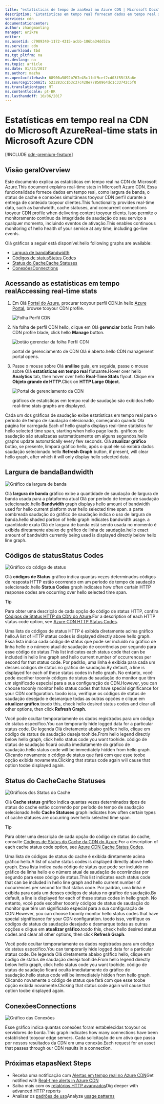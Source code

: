 ```yaml
---
title: "estatísticas de tempo de aaaReal no Azure CDN | Microsoft Docs"
description: "Estatísticas em tempo real fornecem dados em tempo real sobre o desempenho de saudação da CDN do Azure durante a entrega de conteúdo tooyour clientes."
services: cdn
documentationcenter: 
author: zhangmanling
manager: erikre
editor: 
ms.assetid: c7989340-1172-4315-acbb-186ba34dd52a
ms.service: cdn
ms.workload: tbd
ms.tgt_pltfrm: na
ms.devlang: na
ms.topic: article
ms.date: 01/23/2017
ms.author: mazha
ms.openlocfilehash: 68900a5092b767e45c1fdf9cef2cd03f55f38a6e
ms.sourcegitcommit: 523283cc1b3c37c428e77850964dc1c33742c5f0
ms.translationtype: MT
ms.contentlocale: pt-BR
ms.lasthandoff: 10/06/2017
---
```

# <a name="real-time-stats-in-microsoft-azure-cdn"></a><span data-ttu-id="f60f4-103">Estatísticas em tempo real na CDN do Microsoft Azure</span><span class="sxs-lookup"><span data-stu-id="f60f4-103">Real-time stats in Microsoft Azure CDN</span></span>
[!INCLUDE [cdn-premium-feature](../../includes/cdn-premium-feature.md)]

## <a name="overview"></a><span data-ttu-id="f60f4-104">Visão geral</span><span class="sxs-lookup"><span data-stu-id="f60f4-104">Overview</span></span>
<span data-ttu-id="f60f4-105">Este documento explica as estatísticas em tempo real na CDN do Microsoft Azure.</span><span class="sxs-lookup"><span data-stu-id="f60f4-105">This document explains real-time stats in Microsoft Azure CDN.</span></span>  <span data-ttu-id="f60f4-106">Essa funcionalidade fornece dados em tempo real, como largura de banda, o status de cache e conexões simultâneas tooyour CDN perfil durante a entrega de conteúdo tooyour clientes.</span><span class="sxs-lookup"><span data-stu-id="f60f4-106">This functionality provides real-time data, such as bandwidth, cache statuses, and concurrent connections tooyour CDN profile when delivering content tooyour clients.</span></span> <span data-ttu-id="f60f4-107">Isso permite o monitoramento contínuo da integridade de saudação do seu serviço a qualquer momento, incluindo eventos de ativação.</span><span class="sxs-lookup"><span data-stu-id="f60f4-107">This enables continuous monitoring of hello health of your service at any time, including go-live events.</span></span>

<span data-ttu-id="f60f4-108">Olá gráficos a seguir está disponível:</span><span class="sxs-lookup"><span data-stu-id="f60f4-108">hello following graphs are available:</span></span>

* [<span data-ttu-id="f60f4-109">Largura de banda</span><span class="sxs-lookup"><span data-stu-id="f60f4-109">Bandwidth</span></span>](#bandwidth)
* [<span data-ttu-id="f60f4-110">Códigos de status</span><span class="sxs-lookup"><span data-stu-id="f60f4-110">Status Codes</span></span>](#status-codes)
* [<span data-ttu-id="f60f4-111">Status do Cache</span><span class="sxs-lookup"><span data-stu-id="f60f4-111">Cache Statuses</span></span>](#cache-statuses)
* [<span data-ttu-id="f60f4-112">Conexões</span><span class="sxs-lookup"><span data-stu-id="f60f4-112">Connections</span></span>](#connections)

## <a name="accessing-real-time-stats"></a><span data-ttu-id="f60f4-113">Acessando as estatísticas em tempo real</span><span class="sxs-lookup"><span data-stu-id="f60f4-113">Accessing real-time stats</span></span>
1. <span data-ttu-id="f60f4-114">Em Olá [Portal do Azure](https://portal.azure.com), procurar tooyour perfil CDN.</span><span class="sxs-lookup"><span data-stu-id="f60f4-114">In hello [Azure Portal](https://portal.azure.com), browse tooyour CDN profile.</span></span>
   
    ![Folha Perfil CDN](./media/cdn-real-time-stats/cdn-profile-blade.png)
2. <span data-ttu-id="f60f4-116">Na folha de perfil CDN hello, clique em Olá **gerenciar** botão.</span><span class="sxs-lookup"><span data-stu-id="f60f4-116">From hello CDN profile blade, click hello **Manage** button.</span></span>
   
    ![botão gerenciar da folha Perfil CDN](./media/cdn-real-time-stats/cdn-manage-btn.png)
   
    <span data-ttu-id="f60f4-118">portal de gerenciamento de CDN Olá é aberto.</span><span class="sxs-lookup"><span data-stu-id="f60f4-118">hello CDN management portal opens.</span></span>
3. <span data-ttu-id="f60f4-119">Passe o mouse sobre Olá **análise** guia, em seguida, passe o mouse sobre Olá **estatísticas em tempo real** flutuante.</span><span class="sxs-lookup"><span data-stu-id="f60f4-119">Hover over hello **Analytics** tab, then hover over hello **Real-Time Stats** flyout.</span></span>  <span data-ttu-id="f60f4-120">Clique em **Objeto grande de HTTP**.</span><span class="sxs-lookup"><span data-stu-id="f60f4-120">Click on **HTTP Large Object**.</span></span>
   
    ![Portal de gerenciamento da CDN](./media/cdn-real-time-stats/cdn-premium-portal.png)
   
    <span data-ttu-id="f60f4-122">gráficos de estatísticas em tempo real de saudação são exibidos.</span><span class="sxs-lookup"><span data-stu-id="f60f4-122">hello real-time stats graphs are displayed.</span></span>

<span data-ttu-id="f60f4-123">Cada um dos gráficos de saudação exibe estatísticas em tempo real para o período de tempo de saudação selecionado, começando quando Olá página for carregada.</span><span class="sxs-lookup"><span data-stu-id="f60f4-123">Each of hello graphs displays real-time statistics for hello selected time span, starting when hello page loads.</span></span>  <span data-ttu-id="f60f4-124">gráficos de saudação são atualizadas automaticamente em alguns segundos.</span><span class="sxs-lookup"><span data-stu-id="f60f4-124">hello graphs update automatically every few seconds.</span></span>  <span data-ttu-id="f60f4-125">Olá **atualizar gráfico** botão, se presente, limpará gráfico hello, após o qual ele só exibirá dados saudação selecionado.</span><span class="sxs-lookup"><span data-stu-id="f60f4-125">hello **Refresh Graph** button, if present, will clear hello graph, after which it will only display hello selected data.</span></span>

## <a name="bandwidth"></a><span data-ttu-id="f60f4-126">Largura de banda</span><span class="sxs-lookup"><span data-stu-id="f60f4-126">Bandwidth</span></span>
![Gráfico da largura de banda](./media/cdn-real-time-stats/cdn-bandwidth.png)

<span data-ttu-id="f60f4-128">Olá **largura de banda** gráfico exibe a quantidade de saudação de largura de banda usada para a plataforma atual Olá por período de tempo de saudação selecionado.</span><span class="sxs-lookup"><span data-stu-id="f60f4-128">hello **Bandwidth** graph displays hello amount of bandwidth used for hello current platform over hello selected time span.</span></span> <span data-ttu-id="f60f4-129">a parte sombreada saudação do gráfico de saudação indica o uso de largura de banda.</span><span class="sxs-lookup"><span data-stu-id="f60f4-129">hello shaded portion of hello graph indicates bandwidth usage.</span></span> <span data-ttu-id="f60f4-130">a quantidade exata Olá de largura de banda está sendo usada no momento é exibida diretamente abaixo de gráfico de linha de saudação.</span><span class="sxs-lookup"><span data-stu-id="f60f4-130">hello exact amount of bandwidth currently being used is displayed directly below hello line graph.</span></span>

## <a name="status-codes"></a><span data-ttu-id="f60f4-131">Códigos de status</span><span class="sxs-lookup"><span data-stu-id="f60f4-131">Status Codes</span></span>
![Gráfico do código de status](./media/cdn-real-time-stats/cdn-status-codes.png)

<span data-ttu-id="f60f4-133">Olá **códigos de Status** gráfico indica quantas vezes determinados códigos de resposta HTTP estão ocorrendo em um período de tempo de saudação selecionado.</span><span class="sxs-lookup"><span data-stu-id="f60f4-133">hello **Status Codes** graph indicates how often certain HTTP response codes are occurring over hello selected time span.</span></span>

> [!TIP]
> <span data-ttu-id="f60f4-134">Para obter uma descrição de cada opção do código de status HTTP, confira [Códigos de Status HTTP da CDN do Azure](https://msdn.microsoft.com/library/mt759238.aspx).</span><span class="sxs-lookup"><span data-stu-id="f60f4-134">For a description of each HTTP status code option, see [Azure CDN HTTP Status Codes](https://msdn.microsoft.com/library/mt759238.aspx).</span></span>
> 
> 

<span data-ttu-id="f60f4-135">Uma lista de códigos de status HTTP é exibida diretamente acima gráfico hello.</span><span class="sxs-lookup"><span data-stu-id="f60f4-135">A list of HTTP status codes is displayed directly above hello graph.</span></span> <span data-ttu-id="f60f4-136">Essa lista indica cada código de status que pode ser incluído no gráfico de linha hello e o número atual de saudação de ocorrências por segundo para esse código de status.</span><span class="sxs-lookup"><span data-stu-id="f60f4-136">This list indicates each status code that can be included in hello line graph and hello current number of occurrences per second for that status code.</span></span> <span data-ttu-id="f60f4-137">Por padrão, uma linha é exibida para cada um desses códigos de status no gráfico de saudação.</span><span class="sxs-lookup"><span data-stu-id="f60f4-137">By default, a line is displayed for each of these status codes in hello graph.</span></span> <span data-ttu-id="f60f4-138">No entanto, você pode escolher tooonly códigos de status de saudação do monitor que têm um significado especial para a sua configuração de CDN.</span><span class="sxs-lookup"><span data-stu-id="f60f4-138">However, you can choose tooonly monitor hello status codes that have special significance for your CDN configuration.</span></span> <span data-ttu-id="f60f4-139">toodo isso, verifique os códigos de status de saudação desejado e desmarque todas as outras opções e clique em **atualizar gráfico**.</span><span class="sxs-lookup"><span data-stu-id="f60f4-139">toodo this, check hello desired status codes and clear all other options, then click **Refresh Graph**.</span></span> 

<span data-ttu-id="f60f4-140">Você pode ocultar temporariamente os dados registrados para um código de status específico.</span><span class="sxs-lookup"><span data-stu-id="f60f4-140">You can temporarily hide logged data for a particular status code.</span></span>  <span data-ttu-id="f60f4-141">De legenda Olá diretamente abaixo gráfico hello, clique em código de status de saudação deseja toohide.</span><span class="sxs-lookup"><span data-stu-id="f60f4-141">From hello legend directly below hello graph, click hello status code you want toohide.</span></span> <span data-ttu-id="f60f4-142">código de status de saudação ficará oculta imediatamente do gráfico de saudação.</span><span class="sxs-lookup"><span data-stu-id="f60f4-142">hello status code will be immediately hidden from hello graph.</span></span> <span data-ttu-id="f60f4-143">Clicando novamente o código de status que fará com que esse toobe opção exibida novamente.</span><span class="sxs-lookup"><span data-stu-id="f60f4-143">Clicking that status code again will cause that option toobe displayed again.</span></span>

## <a name="cache-statuses"></a><span data-ttu-id="f60f4-144">Status do Cache</span><span class="sxs-lookup"><span data-stu-id="f60f4-144">Cache Statuses</span></span>
![Gráficos dos Status do Cache](./media/cdn-real-time-stats/cdn-cache-status.png)

<span data-ttu-id="f60f4-146">Olá **Cache status** gráfico indica quantas vezes determinados tipos de status do cache estão ocorrendo por período de tempo de saudação selecionado.</span><span class="sxs-lookup"><span data-stu-id="f60f4-146">hello **Cache Statuses** graph indicates how often certain types of cache statuses are occurring over hello selected time span.</span></span> 

> [!TIP]
> <span data-ttu-id="f60f4-147">Para obter uma descrição de cada opção do código de status do cache, consulte [Códigos de Status do Cache da CDN do Azure](https://msdn.microsoft.com/library/mt759237.aspx).</span><span class="sxs-lookup"><span data-stu-id="f60f4-147">For a description of each cache status code option, see [Azure CDN Cache Status Codes](https://msdn.microsoft.com/library/mt759237.aspx).</span></span>
> 
> 

<span data-ttu-id="f60f4-148">Uma lista de códigos de status do cache é exibida diretamente acima gráfico hello.</span><span class="sxs-lookup"><span data-stu-id="f60f4-148">A list of cache status codes is displayed directly above hello graph.</span></span> <span data-ttu-id="f60f4-149">Essa lista indica cada código de status que pode ser incluído no gráfico de linha hello e o número atual de saudação de ocorrências por segundo para esse código de status.</span><span class="sxs-lookup"><span data-stu-id="f60f4-149">This list indicates each status code that can be included in hello line graph and hello current number of occurrences per second for that status code.</span></span> <span data-ttu-id="f60f4-150">Por padrão, uma linha é exibida para cada um desses códigos de status no gráfico de saudação.</span><span class="sxs-lookup"><span data-stu-id="f60f4-150">By default, a line is displayed for each of these status codes in hello graph.</span></span> <span data-ttu-id="f60f4-151">No entanto, você pode escolher tooonly códigos de status de saudação do monitor que têm um significado especial para a sua configuração de CDN.</span><span class="sxs-lookup"><span data-stu-id="f60f4-151">However, you can choose tooonly monitor hello status codes that have special significance for your CDN configuration.</span></span> <span data-ttu-id="f60f4-152">toodo isso, verifique os códigos de status de saudação desejado e desmarque todas as outras opções e clique em **atualizar gráfico**.</span><span class="sxs-lookup"><span data-stu-id="f60f4-152">toodo this, check hello desired status codes and clear all other options, then click **Refresh Graph**.</span></span> 

<span data-ttu-id="f60f4-153">Você pode ocultar temporariamente os dados registrados para um código de status específico.</span><span class="sxs-lookup"><span data-stu-id="f60f4-153">You can temporarily hide logged data for a particular status code.</span></span>  <span data-ttu-id="f60f4-154">De legenda Olá diretamente abaixo gráfico hello, clique em código de status de saudação deseja toohide.</span><span class="sxs-lookup"><span data-stu-id="f60f4-154">From hello legend directly below hello graph, click hello status code you want toohide.</span></span> <span data-ttu-id="f60f4-155">código de status de saudação ficará oculta imediatamente do gráfico de saudação.</span><span class="sxs-lookup"><span data-stu-id="f60f4-155">hello status code will be immediately hidden from hello graph.</span></span> <span data-ttu-id="f60f4-156">Clicando novamente o código de status que fará com que esse toobe opção exibida novamente.</span><span class="sxs-lookup"><span data-stu-id="f60f4-156">Clicking that status code again will cause that option toobe displayed again.</span></span>

## <a name="connections"></a><span data-ttu-id="f60f4-157">Conexões</span><span class="sxs-lookup"><span data-stu-id="f60f4-157">Connections</span></span>
![Gráfico das Conexões](./media/cdn-real-time-stats/cdn-connections.png)

<span data-ttu-id="f60f4-159">Esse gráfico indica quantas conexões foram estabelecidas tooyour os servidores de borda.</span><span class="sxs-lookup"><span data-stu-id="f60f4-159">This graph indicates how many connections have been established tooyour edge servers.</span></span> <span data-ttu-id="f60f4-160">Cada solicitação de um ativo que passa por nossos resultados da CDN em uma conexão.</span><span class="sxs-lookup"><span data-stu-id="f60f4-160">Each request for an asset that passes through our CDN results in a connection.</span></span>

## <a name="next-steps"></a><span data-ttu-id="f60f4-161">Próximas etapas</span><span class="sxs-lookup"><span data-stu-id="f60f4-161">Next Steps</span></span>
* <span data-ttu-id="f60f4-162">Receba uma notificação com [Alertas em tempo real no Azure CDN](cdn-real-time-alerts.md)</span><span class="sxs-lookup"><span data-stu-id="f60f4-162">Get notified with [Real-time alerts in Azure CDN](cdn-real-time-alerts.md)</span></span>
* <span data-ttu-id="f60f4-163">Saiba mais com os [relatórios HTTP avançados](cdn-advanced-http-reports.md)</span><span class="sxs-lookup"><span data-stu-id="f60f4-163">Dig deeper with [advanced HTTP reports](cdn-advanced-http-reports.md)</span></span>
* <span data-ttu-id="f60f4-164">Analisar os [padrões de uso](cdn-analyze-usage-patterns.md)</span><span class="sxs-lookup"><span data-stu-id="f60f4-164">Analyze [usage patterns](cdn-analyze-usage-patterns.md)</span></span>

